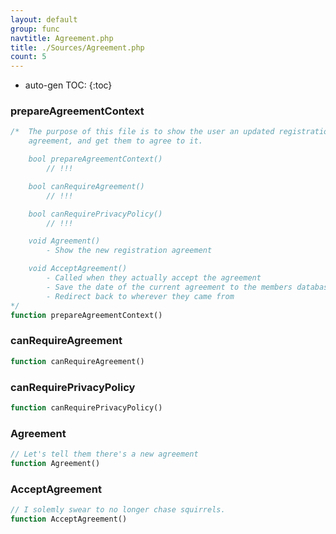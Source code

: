 ```yaml
---
layout: default
group: func
navtitle: Agreement.php
title: ./Sources/Agreement.php
count: 5
---
```

* auto-gen TOC:
{:toc}
### prepareAgreementContext

```php
/*	The purpose of this file is to show the user an updated registration
	agreement, and get them to agree to it.

	bool prepareAgreementContext()
		// !!!

	bool canRequireAgreement()
		// !!!

	bool canRequirePrivacyPolicy()
		// !!!

	void Agreement()
		- Show the new registration agreement

	void AcceptAgreement()
		- Called when they actually accept the agreement
		- Save the date of the current agreement to the members database table
		- Redirect back to wherever they came from
*/
function prepareAgreementContext()
```
### canRequireAgreement

```php
function canRequireAgreement()
```
### canRequirePrivacyPolicy

```php
function canRequirePrivacyPolicy()
```
### Agreement

```php
// Let's tell them there's a new agreement
function Agreement()
```
### AcceptAgreement

```php
// I solemly swear to no longer chase squirrels.
function AcceptAgreement()
```
